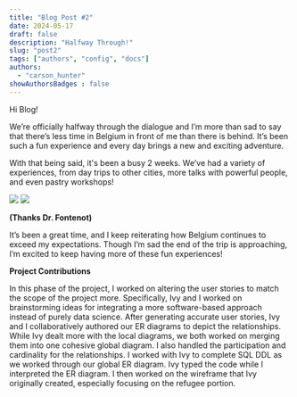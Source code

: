 ```yaml
---
title: "Blog Post #2"
date: 2024-05-17
draft: false
description: "Halfway Through!"
slug: "post2"
tags: ["authors", "config", "docs"]
authors:
  - "carson_hunter"
showAuthorsBadges : false
---
```


Hi Blog! 

We’re officially halfway through the dialogue and I’m more than sad to say that there’s less time in Belgium in front of me than there is behind. It’s been such a fun experience and every day brings a new and exciting adventure.

With that being said, it's been a busy 2 weeks. We’ve had a variety of experiences, from day trips to other cities, more talks with powerful people, and even pastry workshops!

<img src =“https://i.imgur.com/NWJJ9n2.jpeg”>
<img src =“https://i.imgur.com/3TxLOef.jpeg”>

**(Thanks Dr. Fontenot)**

It’s been a great time, and I keep reiterating how Belgium continues to exceed my expectations. Though I’m sad the end of the trip is approaching, I’m excited to keep having more of these fun experiences!

**Project Contributions**

In this phase of the project, I worked on altering the user stories to match the scope of the project more. Specifically, Ivy and I worked on brainstorming ideas for integrating a more software-based approach instead of purely data science. After generating accurate user stories, Ivy and I collaboratively authored our ER diagrams to depict the relationships. While Ivy dealt more with the local diagrams, we both worked on merging them into one cohesive global diagram. I also handled the participation and cardinality for the relationships. I worked with Ivy to complete SQL DDL as we worked through our global ER diagram. Ivy typed the code while I interpreted the ER diagram. I then worked on the wireframe that Ivy originally created, especially focusing on the refugee portion. 



